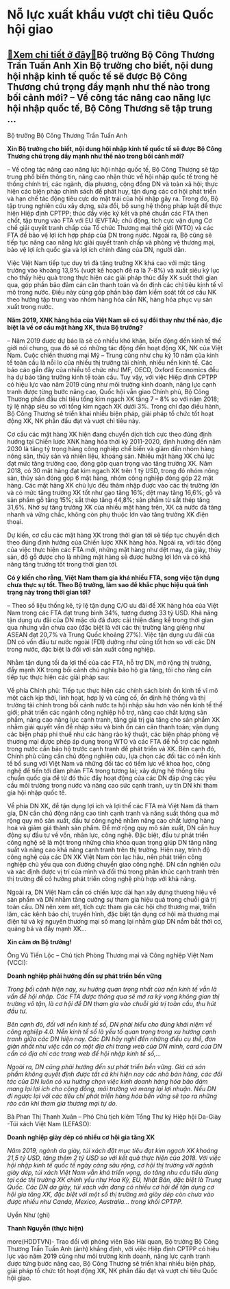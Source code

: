 Nỗ lực xuất khẩu vượt chỉ tiêu Quốc hội giao
============================================

[:gift:Xem chi tiết ở đây:gift:](https://hddtvn.com/no-luc-xuat-khau-vuot-chi-tieu-quoc-hoi-giao/)Bộ trưởng Bộ Công Thương Trần Tuấn Anh Xin Bộ trưởng cho biết, nội dung hội nhập kinh tế quốc tế sẽ được Bộ Công Thương chú trọng đẩy mạnh như thế nào trong bối cảnh mới? – Về công tác nâng cao năng lực hội nhập quốc tế, Bộ Công Thương sẽ tập trung …
----------------------------------------------------------------------------------------------------------------------------------------------------------------------------------------------------------------------------------------------------------







 






 Bộ trưởng Bộ Công Thương Trần Tuấn Anh 


**Xin Bộ trưởng cho biết, nội dung hội nhập kinh tế quốc tế sẽ được Bộ Công Thương chú trọng đẩy mạnh như thế nào trong bối cảnh mới?**


– Về công tác nâng cao năng lực hội nhập quốc tế, Bộ Công Thương sẽ tập trung phổ biến thông tin, nâng cao nhận thức về hội nhập quốc tế trong hệ thống chính trị, các ngành, địa phương, cộng đồng DN và toàn xã hội; thực hiện các biện pháp chính sách để phát huy, tận dụng các cơ hội phát triển và hạn chế tác động tiêu cực do mặt trái của hội nhập gây ra. Trong đó, Bộ tập trung nghiên cứu xây dựng, sửa đổi, bổ sung hệ thống pháp luật để thực hiện Hiệp định CPTPP; thúc đẩy việc ký kết và phê chuẩn các FTA then chốt, tập trung vào FTA với EU (EVFTA); chủ động, tích cực vận dụng Cơ chế giải quyết tranh chấp của Tổ chức Thương mại thế giới (WTO) và các FTA để bảo vệ lợi ích hợp pháp của DN trong nước. Ngoài ra, Bộ cũng sẽ tiếp tục nâng cao năng lực giải quyết tranh chấp và phòng vệ thương mại, bảo vệ lợi ích quốc gia và lợi ích chính đáng của DN, người dân. 








Việc Việt Nam tiếp tục duy trì đà tăng trưởng XK khá cao với mức tăng trưởng vào khoảng 13,9% (vượt kế hoạch đề ra là 7-8%) và xuất siêu kỷ lục cho thấy hiệu quả trong thực hiện các giải pháp thúc đẩy XK suốt thời gian qua, góp phần bảo đảm cán cân thanh toán và ổn định các chỉ tiêu kinh tế vĩ mô trong nước. Điều này cũng góp phần bảo đảm kiểm soát tốt cơ cấu NK theo hướng tập trung vào nhóm hàng hóa cần NK, hàng hóa phục vụ sản xuất trong nước.






**Năm 2019, XNK hàng hóa của Việt Nam sẽ có sự đổi thay như thế nào, đặc biệt là về cơ cấu mặt hàng XK, thưa Bộ trưởng?**


– Năm 2019 được dự báo là sẽ có nhiều khó khăn, biến động đến kinh tế thế giới nói chung, qua đó sẽ có những tác động đến hoạt động XK, NK của Việt Nam. Cuộc chiến thương mại Mỹ – Trung cũng như chu kỳ 10 năm của kinh tế toàn cầu là nỗi lo của nhiều thị trường tài chính, nhiều nền kinh tế. Các báo cáo gần đây của nhiều tổ chức như IMF, OECD, Oxford Economics đều hạ dự báo tăng trưởng kinh tế toàn cầu. Tuy vậy, với việc Hiệp định CPTPP có hiệu lực vào năm 2019 cũng như môi trường kinh doanh, năng lực cạnh tranh được từng bước nâng cao, Quốc hội vẫn giao Chính phủ, Bộ Công Thương phấn đấu chỉ tiêu tổng kim ngạch XK tăng 7 – 8% so với năm 2018; tỷ lệ nhập siêu so với tổng kim ngạch XK dưới 3%. Trong chỉ đạo điều hành, Bộ Công Thương sẽ triển khai nhiều biện pháp, giải pháp tổ chức tốt hoạt động XK, NK phấn đấu đạt và vượt chỉ tiêu này.


Cơ cấu các mặt hàng XK hiện đang chuyển dịch tích cực theo đúng định hướng tại Chiến lược XNK hàng hóa thời kỳ 2011-2020, định hướng đến năm 2030 là tăng tỷ trọng hàng công nghiệp chế biến và giảm dần nhóm hàng nông sản, thủy sản và nhiên liệu, khoáng sản. Nhiều mặt hàng XK chủ lực đạt mức tăng trưởng cao, đóng góp quan trọng vào tăng trưởng XK. Năm 2018, có 30 mặt hàng đạt kim ngạch XK trên 1 tỷ USD, trong đó nhóm nông sản, thủy sản đóng góp 6 mặt hàng, nhóm công nghiệp đóng góp 22 mặt hàng. Các mặt hàng XK chủ lực đều thâm nhập được vào các thị trường lớn và có mức tăng trưởng XK tốt như gạo tăng 16%; dệt may tăng 16,6%; gỗ và sản phẩm gỗ tăng 15%; sắt thép tăng 44,8%; sản phẩm từ sắt thép tăng 31,6%. Nhờ sự tăng trưởng XK của nhiều mặt hàng trên, XK cả nước đã tăng nhanh và vững chắc, không còn phụ thuộc lớn vào tăng trưởng XK điện thoại.


Dự kiến, cơ cấu các mặt hàng XK trong thời gian tới sẽ tiếp tục chuyển dịch theo đúng định hướng của Chiến lược XNK hàng hóa. Ngoài ra, với tác động của việc thực hiện các FTA mới, những mặt hàng như dệt may, da giày, thủy sản, đồ gỗ được cho là những mặt hàng sẽ được hưởng lợi lớn và có khả năng tăng trưởng tốt trong thời gian tới.


**Có ý kiến cho rằng, Việt Nam tham gia khá nhiều FTA, song việc tận dụng chưa thực sự tốt. Theo Bộ trưởng, làm sao để khắc phục hiệu quả tình trạng này trong thời gian tới?**


– Theo số liệu thống kê, tỷ lệ tận dụng C/O ưu đãi để XK hàng hóa của Việt Nam trong các FTA đạt trung bình 34%, tương đương 33 tỷ USD. Khả năng tận dụng ưu đãi của DN mặc dù đã được cải thiện đáng kể trong thời gian qua nhưng vẫn chưa cao (đặc biệt là với các thị trường láng giềng như ASEAN đạt 20,7% và Trung Quốc khoảng 27%). Việc tận dụng ưu đãi của DN có vốn đầu tư nước ngoài (FDI) dường như cũng tốt hơn so với các DN trong nước, đặc biệt là đối với sản xuất công nghiệp.


Nhằm tận dụng tối đa lợi thế của các FTA, hỗ trợ DN, mở rộng thị trường, đẩy mạnh XK trong bối cảnh chủ nghĩa bảo hộ gia tăng, tôi cho rằng cần tiếp tục thực hiện các giải pháp sau:


Về phía Chính phủ: Tiếp tục thực hiện các chính sách bình ổn kinh tế vĩ mô một cách kịp thời, linh hoạt, hợp lý và củng cố, ổn định hệ thống và thị trường tài chính trong bối cảnh nước ta hội nhập sâu hơn vào nền kinh tế thế giới; phát triển các ngành công nghiệp hỗ trợ, nâng cao chất lượng sản phẩm, nâng cao năng lực cạnh tranh, tăng giá trị gia tăng cho sản phẩm XK nhằm giải quyết vấn đề nhập siêu và bình ổn cán cân thanh toán; vận dụng các biện pháp phi thuế như các hàng rào kỹ thuật, các biện pháp phòng vệ thương mại được phép áp dụng trong WTO và các FTA để hỗ trợ các ngành trong nước cần bảo hộ trước cạnh tranh để phát triển và XK. Bên cạnh đó, Chính phủ cũng cần chủ động nghiên cứu, lựa chọn các đối tác có nền kinh tế bổ sung với Việt Nam và những đối tác có tiềm lực về khoa học, công nghệ để tiến tới đàm phán FTA trong tương lai; xây dựng hệ thống tiêu chuẩn quốc gia để từ đó thúc đẩy hoạt động của các DN đáp ứng các yêu cầu môi trường trong nước và nâng cao sức cạnh tranh, uy tín DN khi tham gia hội nhập quốc tế.


Về phía DN XK, để tận dụng lợi ích và lợi thế các FTA mà Việt Nam đã tham gia, DN cần chủ động nâng cao tính cạnh tranh và năng suất thông qua mở rộng quy mô sản xuất, đầu tư công nghệ nhằm nâng cao chất lượng hàng hoá và giảm giá thành sản phẩm. Để mở rộng quy mô sản xuất, DN cần huy động sự đầu tư về vốn, nhân lực, công nghệ. Đặc biệt, đầu tư phát triển công nghệ sẽ là một trong những chìa khóa quan trọng giúp DN tăng năng suất và nâng cao khả năng cạnh tranh trên thị trường. Hiện nay, trình độ công nghệ của các DN XK Việt Nam còn lạc hậu, nên phát triển công nghiệp chủ yếu qua con đường chuyển giao công nghệ. DN cần nghiên cứu và xác định được vị trí của mình và đối thủ trong phân khúc cạnh tranh trên thị trường để có hướng phát triển công nghệ phù hợp với khả năng.


Ngoài ra, DN Việt Nam cần có chiến lược dài hạn xây dựng thương hiệu về sản phẩm và DN nhằm tăng cường sự tham gia hiệu quả trong chuỗi giá trị toàn cầu. DN nên xem xét, tích cực tham gia các hội chợ thương mại, triển lãm, các kênh báo chí, truyền hình, đặc biệt tận dụng cơ hội mà thương mại điện tử và kỷ nguyên thương mại số mang lại nhằm giúp DN nắm bắt thời cơ, quảng bá và đẩy mạnh XK… 


**Xin cảm ơn Bộ trưởng!**







Ông Vũ Tiến Lộc – Chủ tịch Phòng Thương mại và Công nghiệp Việt Nam (VCCI): 


**Doanh nghiệp phải hướng đến sự phát triển bền vững** 


*Trong bối cảnh hiện nay, xu hướng quan trọng nhất của nền kinh tế vẫn là vấn đề hội nhập. Các FTA được thông qua sẽ mở ra kỳ vọng không gian thị trường vô tận, là cơ hội để DN tham gia vào chuỗi giá trị toàn cầu, thu hút đầu tư.*


*Bên cạnh đó, đối với nền kinh tế số, DN phải hiểu cho đúng khái niệm về công nghiệp 4.0. Nền kinh tế số là yếu tố quan trọng trong xu hướng cạnh tranh giữa các DN hiện nay. Các DN hãy nghĩ đến những điều cụ thể, đơn giản nhất như việc cần có một địa chỉ trang web của DN mình, card của DN cần có địa chỉ các trang web để hội nhập kinh tế số,…* 


*Ngoài ra, DN cũng phải hướng đến sự phát triển bền vững. Giá cả sản phẩm không quyết định được tất cả khi hiện nay các nhà bán hàng, các đối tác của DN luôn có xu hướng chọn việc kinh doanh hàng hóa bảo đảm mang lại lợi ích cho cộng đồng, môi trường và mang lại lợi nhuận. Nếu DN đi ngược lại với các tiêu chí phát triển hàng hóa bền vững sẽ tạo ra những rào cản khi tham gia thương mại tự do.*


Bà Phan Thị Thanh Xuân – Phó Chủ tịch kiêm Tổng Thư ký Hiệp hội Da-Giày -Túi xách Việt Nam (LEFASO): 


**Doanh nghiệp giày dép có nhiều cơ hội gia tăng XK**


*Năm 2019, ngành da giày, túi xách đặt mục tiêu đạt kim ngạch XK khoảng 21,5 tỷ USD, tăng thêm 2 tỷ USD so với kết quả thực hiện của 2018. Với việc hội nhập kinh tế quốc tế ngày càng sâu rộng, cơ hội thị trường với ngành giày dép, túi xách Việt Nam vẫn khá triển vọng, do tăng nhu cầu tiêu dùng tại các thị trường XK chính yếu như Hoa Kỳ, EU, Nhật Bản, đặc biệt là Trung Quốc. Các DN da giày, túi xách vẫn đang có nhiều cơ hội để tận dụng cơ hội gia tăng XK, đặc biệt với một số thị trường mà giày dép còn chưa vào được nhiều như Canda, Mexico, Australia… trong khối CPTPP.*


Uyển Như (ghi)















**Thanh Nguyễn (thực hiện)**



more(HDDTVN)- Trao đổi với phóng viên Báo Hải quan, Bộ trưởng Bộ Công Thương Trần Tuấn Anh (ảnh) khẳng định, với việc Hiệp định CPTPP có hiệu lực vào năm 2019 cũng như môi trường kinh doanh, năng lực cạnh tranh được từng bước nâng cao, Bộ Công Thương sẽ triển khai nhiều biện pháp, giải pháp tổ chức tốt hoạt động XK, NK phấn đấu đạt và vượt chỉ tiêu Quốc hội giao.

